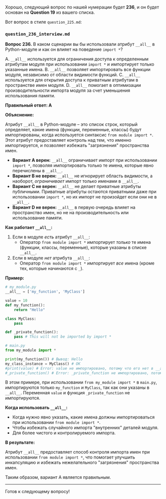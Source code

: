 Хорошо, следующий вопрос по нашей нумерации будет **236**, и он будет основан на **Question 19** из вашего списка.

Вот вопрос в стиле `question_225.md`:

### `question_236_interview.md`

**Вопрос 236.** В каком сценарии вы бы использовали атрибут `__all__` в Python-модуле и как он влияет на поведение `import *`?

A. `__all__` используется для ограничения доступа к определенным атрибутам модуля при использовании `import *` и импортирует только указанные имена.
B. `__all__` позволяет импортировать все функции модуля, независимо от области видимости функций.
C. `__all__` используется для открытия доступа к приватным атрибутам в пространстве имен модуля.
D. `__all__` помогает в оптимизации производительности импорта модуля за счет уменьшения использования памяти.

**Правильный ответ: A**

**Объяснение:**

Атрибут `__all__` в Python-модуле – это список строк, который определяет, какие имена (функции, переменные, классы) будут импортированы, когда используется синтаксис `from module import *`. Этот атрибут предоставляет контроль над тем, что именно импортируется, и позволяет избежать "загрязнения" пространства имен.

*   **Вариант A верен:** `__all__` ограничивает импорт при использовании `import *`, позволяя импортировать только те имена, которые явно перечислены в `__all__`.
*   **Вариант B не верен:** `__all__` не игнорирует область видимости, а наоборот, *ограничивает* импорт только именами в `__all__`.
*   **Вариант C не верен:** `__all__` не делает приватные атрибуты публичными. Приватные атрибуты остаются приватными даже при использовании `import *`, но их импорт не произойдет если они не в `__all__`.
*   **Вариант D не верен:** `__all__` в первую очередь влияет на пространство имен, но не на производительность или использование памяти.

**Как работает `__all__`:**

1.  Если в модуле *есть* атрибут `__all__`:
    *   Оператор `from module import *` импортирует *только* те имена (функции, классы, переменные), которые указаны в списке `__all__`.
2.  Если в модуле *нет* атрибута `__all__`:
    *   Оператор `from module import *` импортирует *все* имена (кроме тех, которые начинаются с `_`).

**Пример:**

```python
# my_module.py
__all__ = ['my_function', 'MyClass']

value = 10
def my_function():
    return "Hello"

class MyClass:
    pass

def _private_function():
    pass # This will not be imported by import *

# main.py
from my_module import *

print(my_function()) # Вывод: Hello
my_class_instance = MyClass() # OK
#print(value) # Error: value не импортировано, потому что его нет в __all__
#_private_function() # Error: _private_function не импортировано, потому что оно приватное

```

В этом примере, при использовании `from my_module import *` в `main.py`, импортируются только `my_function` и `MyClass`, так как они указаны в `__all__`. Переменная `value` и функция `_private_function` не импортируются.

**Когда использовать `__all__`:**

*   Когда нужно явно указать, какие имена должны импортироваться при использовании `from module import *`.
*   Чтобы избежать случайного импорта "внутренних" деталей модуля.
*   Для более чистого и контролируемого импорта.

**В результате:**

Атрибут `__all__` предоставляет способ контроля импорта имен при использовании `from module import *`, что помогает улучшить инкапсуляцию и избежать нежелательного "загрязнения" пространства имен.

Таким образом, вариант A является правильным.

---

Готов к следующему вопросу!
